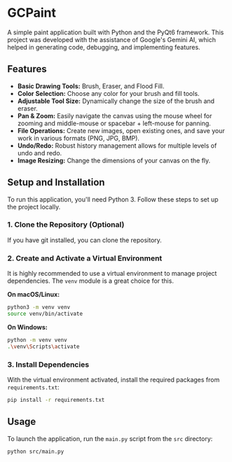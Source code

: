 # GCPaint

A simple paint application built with Python and the PyQt6 framework. This project was developed with the assistance of Google's Gemini AI, which helped in generating code, debugging, and implementing features.

## Features

*   **Basic Drawing Tools:** Brush, Eraser, and Flood Fill.
*   **Color Selection:** Choose any color for your brush and fill tools.
*   **Adjustable Tool Size:** Dynamically change the size of the brush and eraser.
*   **Pan & Zoom:** Easily navigate the canvas using the mouse wheel for zooming and middle-mouse or spacebar + left-mouse for panning.
*   **File Operations:** Create new images, open existing ones, and save your work in various formats (PNG, JPG, BMP).
*   **Undo/Redo:** Robust history management allows for multiple levels of undo and redo.
*   **Image Resizing:** Change the dimensions of your canvas on the fly.

## Setup and Installation

To run this application, you'll need Python 3. Follow these steps to set up the project locally.

### 1. Clone the Repository (Optional)

If you have git installed, you can clone the repository.

### 2. Create and Activate a Virtual Environment

It is highly recommended to use a virtual environment to manage project dependencies. The `venv` module is a great choice for this.

**On macOS/Linux:**
```bash
python3 -m venv venv
source venv/bin/activate
```

**On Windows:**
```bash
python -m venv venv
.\venv\Scripts\activate
```

### 3. Install Dependencies

With the virtual environment activated, install the required packages from `requirements.txt`:
```bash
pip install -r requirements.txt
```

## Usage

To launch the application, run the `main.py` script from the `src` directory:

```bash
python src/main.py
```